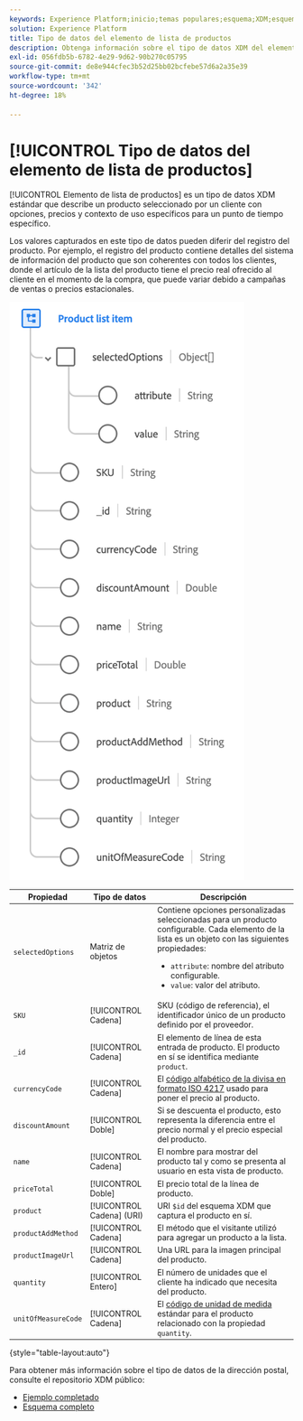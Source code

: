 ```yaml
---
keywords: Experience Platform;inicio;temas populares;esquema;XDM;esquemas;esquemas;dirección;xdm:address;tipo de datos;tipo de datos;tipo de datos;
solution: Experience Platform
title: Tipo de datos del elemento de lista de productos
description: Obtenga información sobre el tipo de datos XDM del elemento de lista de productos.
exl-id: 056fdb5b-6782-4e29-9d62-90b270c05795
source-git-commit: de8e944cfec3b52d25bb02bcfebe57d6a2a35e39
workflow-type: tm+mt
source-wordcount: '342'
ht-degree: 18%

---
```


# [!UICONTROL Tipo de datos del elemento de lista de productos]

[!UICONTROL Elemento de lista de productos] es un tipo de datos XDM estándar que describe un producto seleccionado por un cliente con opciones, precios y contexto de uso específicos para un punto de tiempo específico.

Los valores capturados en este tipo de datos pueden diferir del registro del producto. Por ejemplo, el registro del producto contiene detalles del sistema de información del producto que son coherentes con todos los clientes, donde el artículo de la lista del producto tiene el precio real ofrecido al cliente en el momento de la compra, que puede variar debido a campañas de ventas o precios estacionales.

![](../images/data-types/product-list-item.png)

| Propiedad | Tipo de datos | Descripción |
| --- | --- | --- |
| `selectedOptions` | Matriz de objetos | Contiene opciones personalizadas seleccionadas para un producto configurable. Cada elemento de la lista es un objeto con las siguientes propiedades:<ul><li>`attribute`: nombre del atributo configurable.</li><li>`value`: valor del atributo.</li></ul> |
| `SKU` | [!UICONTROL Cadena] | SKU (código de referencia), el identificador único de un producto definido por el proveedor. |
| `_id` | [!UICONTROL Cadena] | El elemento de línea de esta entrada de producto. El producto en sí se identifica mediante `product`. |
| `currencyCode` | [!UICONTROL Cadena] | El [código alfabético de la divisa en formato ISO 4217](https://www.iso.org/iso-4217-currency-codes.html) usado para poner el precio al producto. |
| `discountAmount` | [!UICONTROL Doble] | Si se descuenta el producto, esto representa la diferencia entre el precio normal y el precio especial del producto. |
| `name` | [!UICONTROL Cadena] | El nombre para mostrar del producto tal y como se presenta al usuario en esta vista de producto. |
| `priceTotal` | [!UICONTROL Doble] | El precio total de la línea de producto. |
| `product` | [!UICONTROL Cadena] (URI) | URI `$id` del esquema XDM que captura el producto en sí. |
| `productAddMethod` | [!UICONTROL Cadena] | El método que el visitante utilizó para agregar un producto a la lista. |
| `productImageUrl` | [!UICONTROL Cadena] | Una URL para la imagen principal del producto. |
| `quantity` | [!UICONTROL Entero] | El número de unidades que el cliente ha indicado que necesita del producto. |
| `unitOfMeasureCode` | [!UICONTROL Cadena] | El [código de unidad de medida](https://ucum.org/ucum) estándar para el producto relacionado con la propiedad `quantity`. |

{style="table-layout:auto"}

Para obtener más información sobre el tipo de datos de la dirección postal, consulte el repositorio XDM público:

* [Ejemplo completado](https://github.com/adobe/xdm/blob/master/components/datatypes/productlistitem.example.1.json)
* [Esquema completo](https://github.com/adobe/xdm/blob/master/components/datatypes/productlistitem.schema.json)
